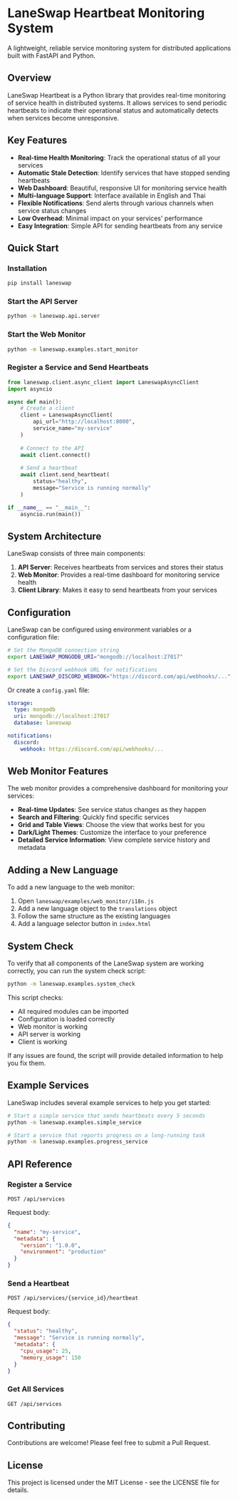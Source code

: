 # LaneSwap Heartbeat Monitoring System

A lightweight, reliable service monitoring system for distributed applications built with FastAPI and Python.

## Overview

LaneSwap Heartbeat is a Python library that provides real-time monitoring of service health in distributed systems. It allows services to send periodic heartbeats to indicate their operational status and automatically detects when services become unresponsive.

## Key Features

- **Real-time Health Monitoring**: Track the operational status of all your services
- **Automatic Stale Detection**: Identify services that have stopped sending heartbeats
- **Web Dashboard**: Beautiful, responsive UI for monitoring service health
- **Multi-language Support**: Interface available in English and Thai
- **Flexible Notifications**: Send alerts through various channels when service status changes
- **Low Overhead**: Minimal impact on your services' performance
- **Easy Integration**: Simple API for sending heartbeats from any service

## Quick Start

### Installation

```bash
pip install laneswap
```

### Start the API Server

```bash
python -m laneswap.api.server
```

### Start the Web Monitor

```bash
python -m laneswap.examples.start_monitor
```

### Register a Service and Send Heartbeats

```python
from laneswap.client.async_client import LaneswapAsyncClient
import asyncio

async def main():
    # Create a client
    client = LaneswapAsyncClient(
        api_url="http://localhost:8000",
        service_name="my-service"
    )
    
    # Connect to the API
    await client.connect()
    
    # Send a heartbeat
    await client.send_heartbeat(
        status="healthy",
        message="Service is running normally"
    )

if __name__ == "__main__":
    asyncio.run(main())
```

## System Architecture

LaneSwap consists of three main components:

1. **API Server**: Receives heartbeats from services and stores their status
2. **Web Monitor**: Provides a real-time dashboard for monitoring service health
3. **Client Library**: Makes it easy to send heartbeats from your services

## Configuration

LaneSwap can be configured using environment variables or a configuration file:

```bash
# Set the MongoDB connection string
export LANESWAP_MONGODB_URI="mongodb://localhost:27017"

# Set the Discord webhook URL for notifications
export LANESWAP_DISCORD_WEBHOOK="https://discord.com/api/webhooks/..."
```

Or create a `config.yaml` file:

```yaml
storage:
  type: mongodb
  uri: mongodb://localhost:27017
  database: laneswap

notifications:
  discord:
    webhook: https://discord.com/api/webhooks/...
```

## Web Monitor Features

The web monitor provides a comprehensive dashboard for monitoring your services:

- **Real-time Updates**: See service status changes as they happen
- **Search and Filtering**: Quickly find specific services
- **Grid and Table Views**: Choose the view that works best for you
- **Dark/Light Themes**: Customize the interface to your preference
- **Detailed Service Information**: View complete service history and metadata

## Adding a New Language

To add a new language to the web monitor:

1. Open `laneswap/examples/web_monitor/i18n.js`
2. Add a new language object to the `translations` object
3. Follow the same structure as the existing languages
4. Add a language selector button in `index.html`

## System Check

To verify that all components of the LaneSwap system are working correctly, you can run the system check script:

```bash
python -m laneswap.examples.system_check
```

This script checks:
- All required modules can be imported
- Configuration is loaded correctly
- Web monitor is working
- API server is working
- Client is working

If any issues are found, the script will provide detailed information to help you fix them.

## Example Services

LaneSwap includes several example services to help you get started:

```bash
# Start a simple service that sends heartbeats every 5 seconds
python -m laneswap.examples.simple_service

# Start a service that reports progress on a long-running task
python -m laneswap.examples.progress_service
```

## API Reference

### Register a Service

```
POST /api/services
```

Request body:
```json
{
  "name": "my-service",
  "metadata": {
    "version": "1.0.0",
    "environment": "production"
  }
}
```

### Send a Heartbeat

```
POST /api/services/{service_id}/heartbeat
```

Request body:
```json
{
  "status": "healthy",
  "message": "Service is running normally",
  "metadata": {
    "cpu_usage": 25,
    "memory_usage": 150
  }
}
```

### Get All Services

```
GET /api/services
```

## Contributing

Contributions are welcome! Please feel free to submit a Pull Request.

## License

This project is licensed under the MIT License - see the LICENSE file for details.